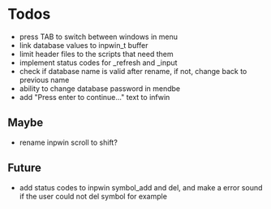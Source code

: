 # Todos
- press TAB to switch between windows in menu
- link database values to inpwin_t buffer
- limit header files to the scripts that need them
- implement status codes for _refresh and _input
- check if database name is valid after rename, if not,
  change back to previous name
- ability to change database password in mendbe
- add "Press enter to continue..." text to infwin

## Maybe
- rename inpwin scroll to shift?

## Future
- add status codes to inpwin symbol_add and del,
  and make a error sound if the user could not del symbol for example
